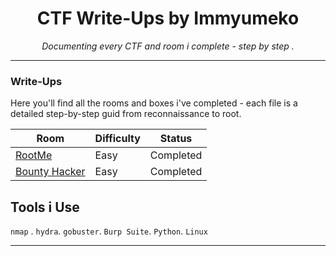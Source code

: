 <h1 align="center"> CTF Write-Ups by Immyumeko</h1>
<p align="center" >
  <em>Documenting every CTF and room i complete - step by step .</em>
</p>

***

### Write-Ups 
Here you'll find all the rooms and boxes i've completed - each file is a detailed step-by-step guid from reconnaissance to root.

| Room | Difficulty | Status|
|--------|--------|--------|
| [RootMe](./Rootme.md)| Easy | Completed|
| [Bounty Hacker](./Bounty-Hacker.md)| Easy | Completed|

## Tools i Use 
`nmap` . `hydra`. `gobuster`. `Burp Suite`. `Python`. `Linux`
___
